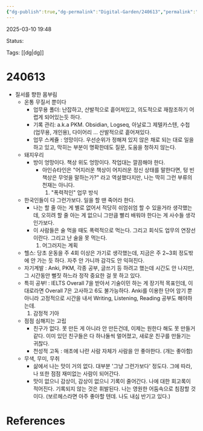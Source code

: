 ```yaml
---
{"dg-publish":true,"dg-permalink":"Digital-Garden/240613","permalink":"/Digital-Garden/240613/"}
---
```


2025-03-10 19:48

Status: 

Tags: [[dg\|dg]] 

# 240613
  - 질서를 향한 몸부림
	- 온통 무질서 뿐이다
		- 업무용 폴더: 난잡하고, 산발적으로 흩어져있고, 의도적으로 재참조하기 어렵게 되어있는듯 하다.
		- 기록 관리: a.k.a PKM. Obsidian, Logseq, 아날로그 제텔카스텐, 수첩 (업무용, 개인용), 다이어리 ... 산발적으로 흩어져있다.
		- 업무 스케쥴 : 엉망이다. 우선순위가 정해져 있지 않은 채로 되는 대로 일을 하고 있고, 막히는 부분이 명확한데도 질문, 도움을 청하지 않는다.
	- 돼지우리
		- 방이 엉망이다. 책상 위도 엉망이다. 작업대는 깔끔해야 한다.
			- 아인슈타인은 "어지러운 책상이 어지러운 정신 상태를 말한다면, 텅 빈 책상은 무엇을 말하는가?" 라고 역설했다지만, 나는 딱히 그런 부류의 천재는 아니다.
			  1. "폭력적인" 업무 방식
	- 한국인들이 다 그런가보다. 일을 할 땐 죽어라 한다.
		- 나는 할 줄 아는 게 별로 없어서 적당히 쉬엄쉬엄 할 수 있을거라 생각했는데, 오히려 할 줄 아는 게 없으니 그만큼 빨리 배워야 한다는 게 사수들 생각인가보다.
		- 이 사람들은 술 먹을 때도 폭력적으로 먹는다. 그리고 회식도 업무의 연장선이란다. 그리고 난 술을 못 먹는다.
		  1. 어그러지는 계획
	- 헬스: 당초 운동을 주 4회 이상은 가기로 생각했는데, 지금은 주 2~3회 정도밖에 안 가는 듯 하다. 자주 안 가니까 감각도 안 익혀진다.
	- 자기계발 : Anki, PKM, 각종 공부, 글쓰기 등 하려고 했는데 시간도 안 나지만, 그 시간동안 뻘짓 하느라 정작 중요한 걸 못 하고 있다.
	- 특히 공부! : IELTS Overall 7을 받아서 기술이민 하는 게 장기적 목표인데, 이대로라면 Overall 7은 고사하고 6도 불가능하다. Anki를 이용한 단어 암기 뿐 아니라 고정적으로 시간을 내서 Writing, Listening, Reading 공부도 해야하는데.
	  1. 감정적 기아
	- 점점 심해지는 고립
		- 친구가 없다. 못 만든 게 아니라 안 만든건데, 이제는 원한다 해도 못 만들거같다. 이미 있던 친구들은 다 하나둘씩 멀어졌고, 새로운 친구를 만들기는 귀찮다.
		- 천성적 고독 : 애초에 나란 사람 자체가 사람을 안 좋아한다. (개는 좋아함)
	- 무색, 무미, 무취
		- 삶에서 나는 맛이 거의 없다. 대부분 '그냥 그런가보다' 정도다. 그에 따라, 나 또한 점점 재미없는 사람이 되어간다.
		- 맛이 없으니 감상이, 감상이 없으니 기록이 줄어간다. 나에 대한 회고록이 적어진다. 기록되지 않는 것은 휘발된다. 나는 영원한 어둠속으로 침잠할 것이다. (보르헤스라면 아주 좋아할 텐데. 나도 내심 반기고 있다.)

# References